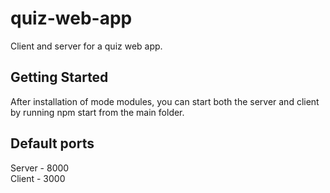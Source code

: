 # quiz-web-app
Client and server for a quiz web app.

<h2>Getting Started</h2>
After installation of mode modules, you can start both the server and client by running npm start from the main folder.

<h2>Default ports</h2>
Server - 8000<br>
Client - 3000
